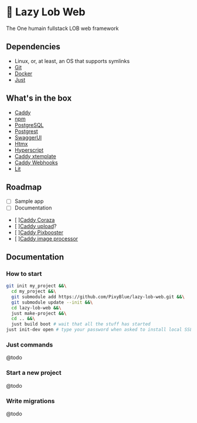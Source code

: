 # 🦞 Lazy Lob Web
The One humain fullstack LOB web framework

## Dependencies

- Linux, or, at least, an OS that supports symlinks
- [Git](https://git-scm.com)
- [Docker](https://www.docker.com)
- [Just](https://github.com/casey/just)

## What's in the box

- [Caddy](https://caddyserver.com)
- [npm](https://www.npmjs.com)
- [PostgreSQL](https://www.postgresql.org/)
- [Postgrest](https://postgrest.org)
- [SwaggerUI](https://swagger.io)
- [Htmx](https://htmx.org)
- [Hyperscript](https://hyperscript.org)
- [Caddy xtemplate](https://github.com/infogulch/xtemplate-caddy)
- [Caddy Webhooks](https://github.com/WingLim/caddy-webhook)
- [Lit](https://ajusa.github.io/lit/docs/lit.html)

## Roadmap

- [ ] Sample app
- [ ] Documentation
- [ ][Caddy Coraza](https://github.com/corazawaf/coraza-caddy)
- [ ][Caddy upload](https://github.com/git001/caddyv2-upload)?
- [ ][Caddy Pixbooster](https://github.com/PixyBlue/caddy-pixbooster)
- [ ][Caddy image processor](https://github.com/quix-labs/caddy-image-processor)

## Documentation

### How to start
```bash
git init my_project &&\
  cd my_project &&\
  git submodule add https://github.com/PixyBlue/lazy-lob-web.git &&\
  git submodule update --init &&\
  cd lazy-lob-web &&\
  just make-project &&\
  cd .. &&\
  just build boot # wait that all the stuff has started
just init-dev open # type your password when asked to install local SSL certificates for your browser
```

### Just commands
@todo

### Start a new project
@todo

### Write migrations
@todo
